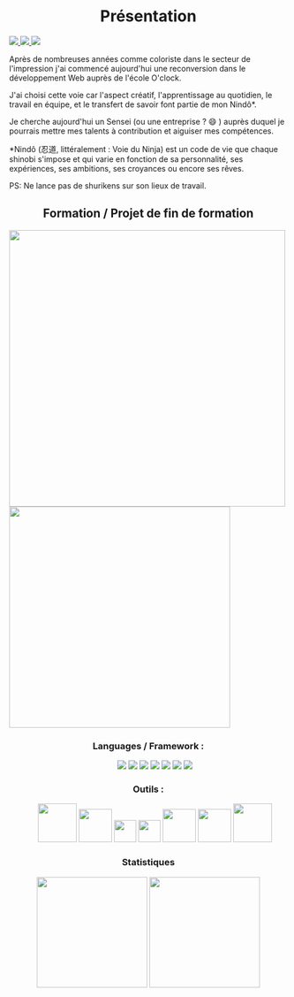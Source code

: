 <!DOCTYPEhtml>
<html>
<h1 align="center">
Présentation
</h1>
<a href="https://www.linkedin.com/in/gacher-benoit-b45a361a4/">
<img src="https://img.shields.io/badge/linkedin--lightgrey?style=social&logo=linkedin">
</a>
 <a href="https://github.com/GacherBenoit/">
<img src="https://img.shields.io/badge/Github--lightgrey?style=social&logo=Github">
 </a>
 <a href=mailto:"benoitgacher@gmail.com">
<img src="https://img.shields.io/badge/Gmail--lightgrey?style=social&logo=Gmail">
</a>
 <p>

Après de nombreuses années comme coloriste dans le secteur de l'impression j'ai commencé aujourd'hui une reconversion dans le développement Web auprès de l'école       O'clock.

J'ai choisi cette voie car l'aspect créatif, l'apprentissage au quotidien, le travail en équipe, et le transfert de savoir font partie de mon Nindô*.

Je cherche aujourd'hui un Sensei (ou une entreprise ? :smile: ) auprès duquel je pourrais mettre mes talents à contribution et aiguiser mes compétences.

*Nindô (忍道, littéralement : Voie du Ninja) est un code de vie que chaque shinobi s'impose et qui varie en fonction de sa personnalité, ses expériences, ses ambitions, ses croyances ou encore ses rêves. 

PS: Ne lance pas de shurikens sur son lieux de travail. 
 </p> 
 <h2 align="center">
 Formation / Projet de fin de formation
 </h2>
  <div margin-left="auto">
  <a href="https://oclock.io/formations/developpeur-web#programme">
 <img width="500px" src="https://lesassistantes.fr/wp-content/uploads/2021/05/Oclock.jpg">
 </a>
 <a href="https://github.com/GacherBenoit/O-Dungeons-front">
 <img width="400px" src="https://user-images.githubusercontent.com/94860607/173822163-39474468-af0d-4001-9ace-860410f80ecb.png">
 </a>
 </div> 
 <h3 align="center">
 Languages / Framework :
 </h3>
 <ul align="center">
  <img src="https://img.shields.io/badge/php-%23777BB4.svg?style=for-the-badge&logo=php&logoColor=white"/>
  <img src="https://img.shields.io/badge/javascript%20-%23323330.svg?&style=for-the-badge&logo=javascript&logoColor=%23F7DF1E"/>
  <img src="https://img.shields.io/badge/react-%2320232a.svg?style=for-the-badge&logo=react&logoColor=%2361DAFB"/>
  <img src="https://img.shields.io/badge/redux-%23593d88.svg?style=for-the-badge&logo=redux&logoColor=white"/>
  <img src="https://img.shields.io/badge/SASS-hotpink.svg?style=for-the-badge&logo=SASS&logoColor=white"/>
  <img src="https://img.shields.io/badge/css3%20-%231572B6.svg?&style=for-the-badge&logo=css3&logoColor=white"/>
  <img src="https://img.shields.io/badge/html5%20-%23E34F26.svg?&style=for-the-badge&logo=html5&logoColor=white"/>
</ul>
 <h3 align="center">
Outils : 
 </h3>
<ul align="center">
  <img width="70px" src="https://freelance-france.com/wp-content/uploads/2021/10/Image1-1.png"/>
  <img width="60px" src="https://logos-marques.com/wp-content/uploads/2021/03/GitHub-Logo.png"/>
  <img width="40px" src="https://upload.wikimedia.org/wikipedia/commons/thumb/3/3f/Git_icon.svg/1024px-Git_icon.svg.png"/>
  <img width="40px" src="https://git.kosmos.fr/projects/PAC/avatar.png?s=256&v=1639585673838"/>
  <img width="60px" src="https://upload.wikimedia.org/wikipedia/commons/thumb/d/db/Npm-logo.svg/1200px-Npm-logo.svg.png"/>
  <img width="60px" src="https://upload.wikimedia.org/wikipedia/commons/thumb/1/11/Yarn-logo-kitten.svg/1200px-Yarn-logo-kitten.svg.png"/>
  <img width="70px" src="https://i0.wp.com/outils-visuels.fr/wp-content/uploads/2020/08/Whimsical-logo.png?fit=374%2C94&ssl=1"/>
</ul>
 <h3 align="center">
  Statistiques
 </h3>
 <div align="center">
 <img height="200px" src="https://github-readme-stats.vercel.app/api/top-langs/?username=GacherBenoit"/>
 <img height="200px" src="https://github-readme-stats.vercel.app/api?username=GacherBenoit" />
 </div>



